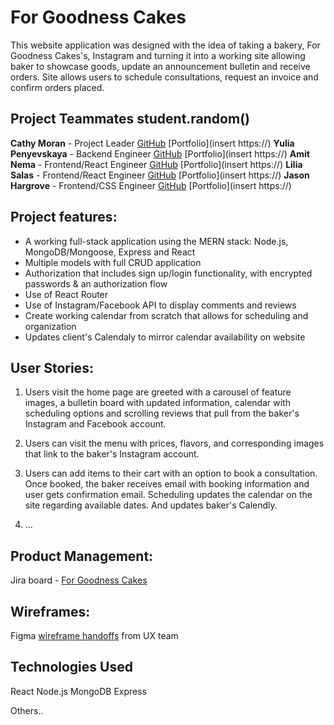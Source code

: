 # For Goodness Cakes

This website application was designed with the idea of taking a bakery, For Goodness Cakes's, Instagram and turning it into a working site allowing baker to showcase goods, update an announcement bulletin and receive orders. Site allows users to schedule consultations, request an invoice and confirm orders placed.


## Project Teammates student.random()  

**Cathy Moran**       - Project Leader            [GitHub](https://github.com/morancathy)     [Portfolio](insert https://)
**Yulia Penyevskaya** - Backend Engineer          [GitHub](https://github.com/Yuliap21)       [Portfolio](insert https://)
**Amit Nema**         - Frontend/React Engineer   [GitHub](https://github.com/en-coded)       [Portfolio](insert https://)
**Lilia Salas**       - Frontend/React Engineer   [GitHub](https://github.com/liliasn24)      [Portfolio](insert https://)
**Jason Hargrove**    - Frontend/CSS Engineer     [GitHub](https://github.com/Jason-Hargrove) [Portfolio](insert https://)


## Project features:

  - A working full-stack application using the MERN stack: Node.js, MongoDB/Mongoose, Express and React
  - Multiple models with full CRUD application
  - Authorization that includes sign up/login functionality, with encrypted passwords & an authorization flow
  - Use of React Router
  - Use of Instagram/Facebook API to display comments and reviews
  - Create working calendar from scratch that allows for scheduling and organization
  - Updates client's Calendaly to mirror calendar availability on website


## User Stories:

  1. Users visit the home page are greeted with a carousel of feature images, a bulletin board with updated information, calendar with scheduling options and scrolling reviews that pull from the baker's Instagram and Facebook account.

  2. Users can visit the menu with prices, flavors, and corresponding images that link to the baker's Instagram account.

  3. Users can add items to their cart with an option to book a consultation. Once booked, the baker receives email with booking information and user gets confirmation email. Scheduling updates the calendar on the site regarding available dates. And updates baker's Calendly.  

  4. ...

## Product Management:

  Jira board - [For Goodness Cakes](https://ga-hypatia.atlassian.net/jira/software/projects/U4P/boards/7)


## Wireframes:

  Figma [wireframe handoffs](https://www.figma.com/file/wn1CBHf78At9NwYtotzk7g/P6-Wireframes?node-id=25%3A470) from UX team



## Technologies Used  

React
Node.js
MongoDB
Express

Others..  
